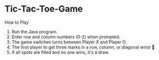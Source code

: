 # Tic-Tac-Toe-Game
How to Play
1. Run the Java program.
2. Enter row and column numbers (0-2) when prompted.
3. The game switches turns between Player X and Player O.
4. The first player to get three marks in a row, column, or diagonal wins! 🎉
5. If all spots are filled and no one wins, it's a draw.
